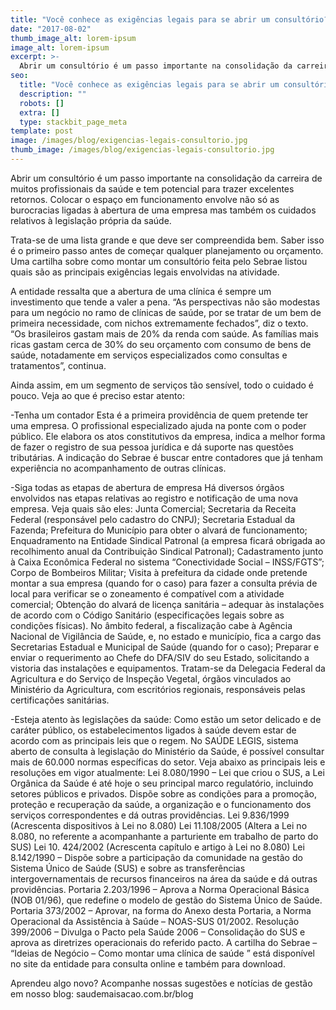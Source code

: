 ```yaml
---
title: "Você conhece as exigências legais para se abrir um consultório?"
date: "2017-08-02"
thumb_image_alt: lorem-ipsum
image_alt: lorem-ipsum
excerpt: >-
  Abrir um consultório é um passo importante na consolidação da carreira de muitos profissionais da saúde e tem potencial para trazer excelentes retornos. Colocar o espaço em funcionamento envolve não só as burocracias ligadas à abertura de uma empresa mas também os cuidados relativos à legislação própria da saúde.
seo:
  title: "Você conhece as exigências legais para se abrir um consultório?"
  description: ""
  robots: []
  extra: []
  type: stackbit_page_meta
template: post
image: /images/blog/exigencias-legais-consultorio.jpg
thumb_image: /images/blog/exigencias-legais-consultorio.jpg
---
```


Abrir um consultório é um passo importante na consolidação da carreira de muitos profissionais da saúde e tem potencial para trazer excelentes retornos. Colocar o espaço em funcionamento envolve não só as burocracias ligadas à abertura de uma empresa mas também os cuidados relativos à legislação própria da saúde.

Trata-se de uma lista grande e que deve ser compreendida bem. Saber isso é o primeiro passo antes de começar qualquer planejamento ou orçamento. Uma cartilha sobre como montar um consultório feita pelo Sebrae listou quais são as principais exigências legais envolvidas na atividade.

A entidade ressalta que a abertura de uma clínica é sempre um investimento que tende a valer a pena. “As perspectivas não são modestas para um negócio no ramo de clínicas de saúde, por se tratar de um bem de primeira necessidade, com nichos extremamente fechados”, diz o texto. “Os brasileiros gastam mais de 20% da renda com saúde. As famílias mais ricas gastam cerca de 30% do seu orçamento com consumo de bens de saúde, notadamente em serviços especializados como consultas e tratamentos”, continua.

Ainda assim, em um segmento de serviços tão sensível, todo o cuidado é pouco. Veja ao que é preciso estar atento:

-Tenha um contador
Esta é a primeira providência de quem pretende ter uma empresa. O profissional especializado ajuda na ponte com o poder público. Ele elabora os atos constitutivos da empresa, indica a melhor forma de fazer o registro de sua pessoa jurídica e dá suporte nas questões tributárias. A indicação do Sebrae é buscar entre contadores que já tenham experiência no acompanhamento de outras clínicas.

-Siga todas as etapas de abertura de empresa
Há diversos órgãos envolvidos nas etapas relativas ao registro e notificação de uma nova empresa. Veja quais são eles:
Junta Comercial;
Secretaria da Receita Federal (responsável pelo cadastro do CNPJ);
Secretaria Estadual da Fazenda;
Prefeitura do Município para obter o alvará de funcionamento;
Enquadramento na Entidade Sindical Patronal (a empresa ficará obrigada ao recolhimento anual da Contribuição Sindical Patronal);
Cadastramento junto à Caixa Econômica Federal no sistema “Conectividade Social – INSS/FGTS”;
Corpo de Bombeiros Militar;
Visita à prefeitura da cidade onde pretende montar a sua empresa (quando for o caso) para fazer a consulta prévia de local para verificar se o zoneamento é compatível com a atividade comercial;
Obtenção do alvará de licença sanitária – adequar às instalações de acordo com o Código Sanitário (especificações legais sobre as condições físicas). No âmbito federal, a fiscalização cabe à Agência Nacional de Vigilância de Saúde, e, no estado e município, fica a cargo das Secretarias Estadual e Municipal de Saúde (quando for o caso);
Preparar e enviar o requerimento ao Chefe do DFA/SIV do seu Estado, solicitando a vistoria das instalações e equipamentos. Tratam-se da Delegacia Federal da Agricultura e do Serviço de Inspeção Vegetal, órgãos vinculados ao Ministério da Agricultura, com escritórios regionais, responsáveis pelas certificações sanitárias.

-Esteja atento às legislações da saúde:
Como estão um setor delicado e de caráter público, os estabelecimentos ligados à saúde devem estar de acordo com as principais leis que o regem. No SAÚDE LEGIS, sistema aberto de consulta à legislação do Ministério da Saúde, é possível consultar mais de 60.000 normas específicas do setor. Veja abaixo as principais leis e resoluções em vigor atualmente:
Lei 8.080/1990 – Lei que criou o SUS, a Lei Orgânica da Saúde é até hoje o seu principal marco regulatório, incluindo setores públicos e privados. Dispõe sobre as condições para a promoção, proteção e recuperação da saúde, a organização e o funcionamento dos serviços correspondentes e dá outras providências.
Lei 9.836/1999 (Acrescenta dispositivos à Lei no 8.080)
Lei 11.108/2005 (Altera a Lei no 8.080, no referente a acompanhante a parturiente em trabalho de parto do SUS)
Lei 10. 424/2002 (Acrescenta capítulo e artigo à Lei no 8.080)
Lei 8.142/1990 – Dispõe sobre a participação da comunidade na gestão do Sistema Único de Saúde (SUS) e sobre as transferências intergovernamentais de recursos financeiros na área da saúde e dá outras providências.
Portaria 2.203/1996 – Aprova a Norma Operacional Básica (NOB 01/96), que redefine o modelo de gestão do Sistema Único de Saúde.
Portaria 373/2002 – Aprovar, na forma do Anexo desta Portaria, a Norma Operacional da Assistência à Saúde – NOAS-SUS 01/2002.
Resolução 399/2006 – Divulga o Pacto pela Saúde 2006 – Consolidação do SUS e aprova as diretrizes operacionais do referido pacto.
A cartilha do Sebrae – “Ideias de Negócio – Como montar uma clínica de saúde ” está disponível no site da entidade para consulta online e também para download.

Aprendeu algo novo? Acompanhe nossas sugestões e notícias de gestão em nosso blog: saudemaisacao.com.br/blog
